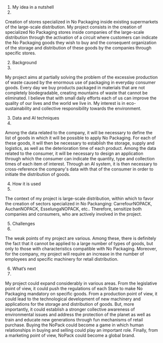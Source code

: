 1.	My idea in a nutshell
2.	
Creation of stores specialized in No Packaging inside existing supermarkets of the large-scale distribution. 
My project consists in the creation of specialized No Packaging stores inside companies of the large-scale distribution through the activation of a circuit where customers can indicate the No Packaging goods they wish to buy and the consequent organization of the storage and distribution of these goods by the companies through specific stores.

2.	Background
3.	
My project aims at partially solving the problem of the excessive production of waste caused by the enormous use of packaging in everyday consumer goods.
Every day we buy products packaged in materials that are not completely biodegradable, creating mountains of waste that cannot be eliminated. I believe that with small daily efforts each of us can improve the quality of our lives and the world we live in. 
My interest is in eco-sustainability and collective responsibility towards the environment.

3.	Data and AI techniques
4.	
Among the data related to the company, it will be necessary to define the list of goods in which it will be possible to apply No Packaging. For each of these goods, it will then be necessary to establish the storage, supply and logistics, as well as the deterioration time of each product.
Among the data related to the consumer, it will be necessary to design an application through which the consumer can indicate the quantity, type and collection times of each item of interest.
Through an AI system, it is then necessary to cross-reference the company's data with that of the consumer in order to initiate the distribution of goods.

4.	How it is used
5.	
The context of my project is large-scale distribution, within which to favor the creation of sectors specialized in No Packanging: CarrefourNOPACK, AuchanNOPACK, EsselungaNOPACK, etc..
Therefore, sensitize both companies and consumers, who are actively involved in the project.

5.	Challenges
6.	
The weak points of my project are various. Among these, there is definitely the fact that it cannot be applied to a large number of types of goods, but only to those with characteristics compatible with No Packaging.
Moreover, for the company, my project will require an increase in the number of employees and specific machinery for retail distribution.

6.	What’s next
7.	
My project could expand considerably in various areas. From the legislative point of view, it could push the regulations of each State to make No Packaging mandatory on specific goods.  From a production point of view, it could lead to the technological development of new machinery and applications for the storage and distribution of goods. But, more importantly, it could establish a stronger collective awareness of environmental issues and address the protection of the planet as well as train and educate new generations through fun mechanisms of retail purchase. Buying the NoPack could become a game in which human relationships in buying and selling could play an important role. Finally, from a marketing point of view, NoPack could become a global brand.
